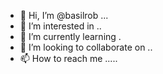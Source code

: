 - 👋 Hi, I’m @basilrob ...
- 👀 I’m interested in ..
- 🌱 I’m currently learning .
- 💞️ I’m looking to collaborate on ..
- 📫 How to reach me .....

<!---
basilrob/basilrob is a ✨ special ✨ repository because its `README.md` (this file) appears on your GitHub profile.
You can click the Preview link to take a look at your changes.
--->
